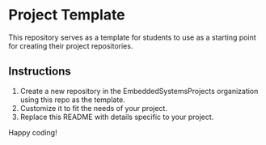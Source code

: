 # Project Template

This repository serves as a template for students to use as a starting point for creating their project repositories. 

## Instructions
1. Create a new repository in the EmbeddedSystemsProjects organization using this repo as the template.
2. Customize it to fit the needs of your project.
3. Replace this README with details specific to your project.

Happy coding!